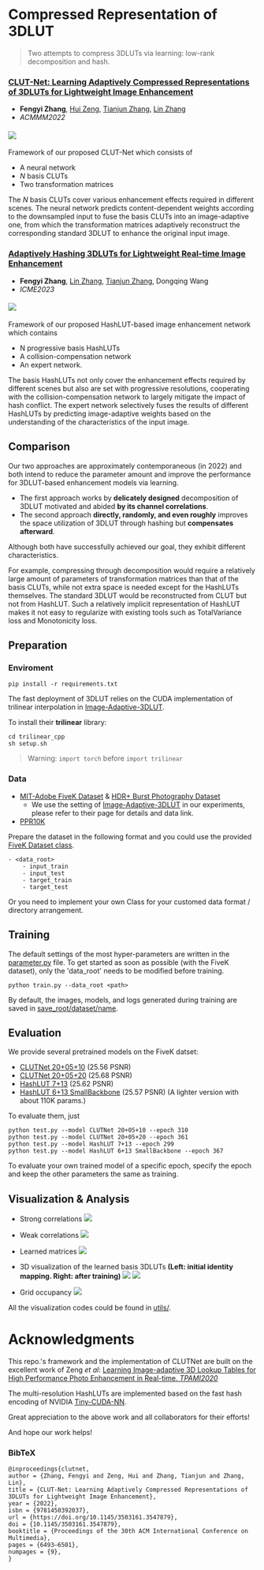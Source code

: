 # Compressed Representation of 3DLUT
> Two attempts to compress 3DLUTs via learning: low-rank decomposition and hash.
### [**CLUT-Net: Learning Adaptively Compressed Representations of 3DLUTs for Lightweight Image Enhancement**](/doc/MM2022%20CLUT-Net.pdf)
- **Fengyi Zhang**, [Hui Zeng](https://huizeng.github.io/), [Tianjun Zhang](https://github.com/z619850002), [Lin Zhang](https://cslinzhang.gitee.io/home/)
- *ACMMM2022* 

#### ![](/doc/overview_mm.png)
Framework of our proposed CLUT-Net which consists of 
- A neural network
- *N* basis CLUTs
- Two transformation matrices

The *N* basis CLUTs cover various enhancement effects required in different scenes. The neural network predicts content-dependent weights according to the downsampled input to fuse the basis CLUTs into an image-adaptive one, from which the transformation matrices adaptively reconstruct the corresponding standard 3DLUT to enhance the original input image. 

<!-- All three modules are jointly learned from the annotated data in an end-to-end manner. -->


### [**Adaptively Hashing 3DLUTs for Lightweight Real-time Image Enhancement**](/doc/MM2022%20CLUT-Net.pdf)
- **Fengyi Zhang**, [Lin Zhang](https://cslinzhang.gitee.io/home/), [Tianjun Zhang](https://github.com/z619850002), Dongqing Wang
- *ICME2023* 
#### ![](/doc/overview_icme.png)
Framework of our proposed HashLUT-based image enhancement network which contains
- N progressive basis HashLUTs
- A collision-compensation network
- An expert network.

The basis HashLUTs not only cover the enhancement effects required by different scenes but also are set with progressive resolutions, cooperating with the collision-compensation network to largely mitigate the impact of hash conflict. The expert network selectively fuses the results of different HashLUTs by predicting image-adaptive weights based on the understanding of the characteristics of the input image.

## Comparison
Our two approaches are approximately contemporaneous (in 2022) and both intend to reduce the parameter amount and improve the performance for 3DLUT-based enhancement models via learning.
- The first approach works by **delicately designed** decomposition of 3DLUT motivated and abided **by its channel correlations**.
- The second approach **directly, randomly, and even roughly** improves the space utilization of 3DLUT through hashing but **compensates afterward**.

Although both have successfully achieved our goal, they exhibit different characteristics.

For example, compressing through decomposition would require a relatively large amount of parameters of transformation matrices than that of the basis CLUTs, while not extra space is needed except for the HashLUTs themselves. The standard 3DLUT would be reconstructed from CLUT but not from HashLUT. Such a relatively implicit representation of HashLUT makes it not easy to regularize with existing tools such as TotalVariance loss and Monotonicity loss.
## Preparation
### Enviroment
    pip install -r requirements.txt

The fast deployment of 3DLUT relies on the CUDA implementation of trilinear interpolation in [Image-Adaptive-3DLUT](https://github.com/HuiZeng/Image-Adaptive-3DLUT).

To install their **trilinear** library: 

    cd trilinear_cpp
    sh setup.sh
> Warning: `import torch` before `import trilinear` 
### Data
- [MIT-Adobe FiveK Dataset](https://data.csail.mit.edu/graphics/fivek/) & [HDR+ Burst Photography Dataset](http://www.hdrplusdata.org/)
    - We use the setting of [Image-Adaptive-3DLUT](https://github.com/HuiZeng/Image-Adaptive-3DLUT) in our experiments, please refer to their page for details and data link.
- [PPR10K](https://github.com/csjliang/PPR10K)

Prepare the dataset in the following format and you could use the provided [FiveK Dataset class](/datasets.py).

    - <data_root>
        - input_train
        - input_test
        - target_train
        - target_test

Or you need to implement your own Class for your customed data format / directory arrangement.

## Training
The default settings of the most hyper-parameters are written in the [parameter.py](parameter.py) file.
To get started as soon as possible (with the FiveK dataset), only the 'data_root' needs to be modified before training.

    python train.py --data_root <path>

By default, the images, models, and logs generated during training are saved in [save_root/dataset/name](/FiveK/).
## Evaluation
We provide several pretrained models on the FiveK datset:
    
- [CLUTNet 20+05+10](/FiveK/CLUTNet_20+05+10/) (25.56 PSNR)
- [CLUTNet 20+05+20](/FiveK/CLUTNet_20+05+20/) (25.68 PSNR)
- [HashLUT 7+13](/FiveK/HashLUT_7+13/) (25.62 PSNR)
- [HashLUT 6+13 SmallBackbone](/FiveK/HashLUT_6+13_SmallBackbone/) (25.57 PSNR) (A lighter version with about 110K params.)
<!-- - [HashLUT 20+05+20: 25.68 PSNR](/FiveK/20+05+20_models/) -->

To evaluate them, just
    
    python test.py --model CLUTNet 20+05+10 --epoch 310
    python test.py --model CLUTNet 20+05+20 --epoch 361
    python test.py --model HashLUT 7+13 --epoch 299
    python test.py --model HashLUT 6+13 SmallBackbone --epoch 367

To evaluate your own trained model of a specific epoch, specify the epoch and keep the other parameters the same as training.



## Visualization & Analysis
- Strong correlations 
![](doc/S.svg)
    
- Weak correlations 
![](doc/W.svg)

- Learned matrices
![](doc/matrix_W.png)

- 3D visualization of the learned basis 3DLUTs **(Left: initial identity mapping. Right: after training)**
![](doc/3D.png)
![](doc/3D_2.png)

- Grid occupancy
![](doc/distribution_illu.png)

All the visualization codes could be found in [utils/](./utils/).

# Acknowledgments
This repo.'s framework and the implementation of CLUTNet are built on the excellent work of Zeng *et al*:
[Learning Image-adaptive 3D Lookup Tables for High Performance Photo Enhancement in Real-time. *TPAMI2020*](https://github.com/HuiZeng/Image-Adaptive-3DLUT)

The multi-resolution HashLUTs are implemented based on the fast hash encoding of NVIDIA [Tiny-CUDA-NN](https://github.com/NVlabs/tiny-cuda-nn). 

Great appreciation to the above work and all collaborators for their efforts!

And hope our work helps!

### BibTeX
    @inproceedings{clutnet,
    author = {Zhang, Fengyi and Zeng, Hui and Zhang, Tianjun and Zhang, Lin},
    title = {CLUT-Net: Learning Adaptively Compressed Representations of 3DLUTs for Lightweight Image Enhancement},
    year = {2022},
    isbn = {9781450392037},
    url = {https://doi.org/10.1145/3503161.3547879},
    doi = {10.1145/3503161.3547879},
    booktitle = {Proceedings of the 30th ACM International Conference on Multimedia},
    pages = {6493–6501},
    numpages = {9},
    }


    